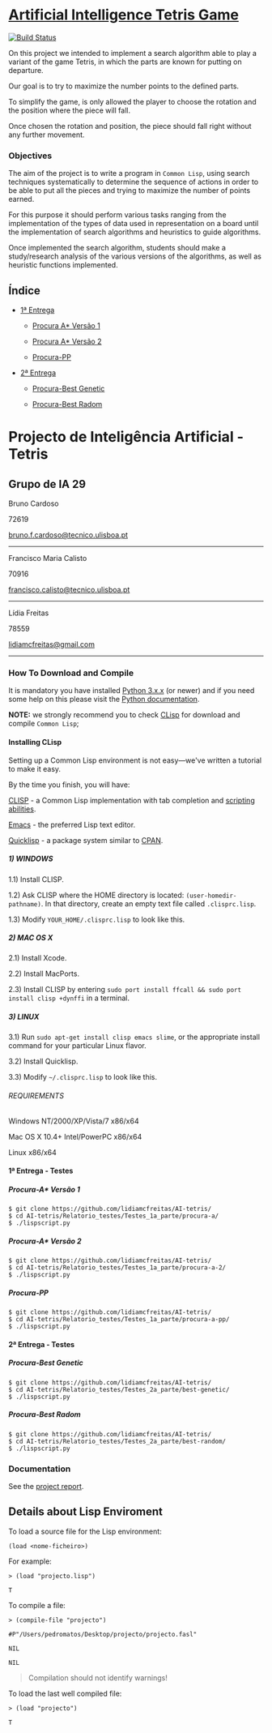# [Artificial Intelligence Tetris Game](https://fenix.tecnico.ulisboa.pt/disciplinas/IArt4517/2015-2016/1-semestre/projecto)

[![Build Status](https://travis-ci.org/lidiamcfreitas/AI-tetris.png?branch=master)](https://travis-ci.org/lidiamcfreitas/AI-tetris)

On this project we intended to implement a search algorithm able to play a variant of the game Tetris, in which the parts are known for putting on departure.

Our goal is to try to maximize the number points to the defined parts.

To simplify the game, is only allowed the player to choose the rotation and the position where the piece will fall.

Once chosen the rotation and position, the piece should fall right without any further movement.

### Objectives

The aim of the project is to write a program in ```Common Lisp```, using search techniques systematically to determine the sequence of actions in order to be able to put all the pieces and trying to maximize the number of points earned.

For this purpose it should perform various tasks ranging from the implementation of the types of data used in representation on a board until the implementation of search algorithms and heuristics to guide algorithms.

Once implemented the search algorithm, students should make a study/research analysis of the various versions of the algorithms, as well as heuristic functions implemented.

Índice
------

- [1ª Entrega](https://github.com/lidiamcfreitas/AI-tetris/Relatorio_testes/Testes_1a_parte/)

  - [Procura A* Versão 1](https://github.com/lidiamcfreitas/AI-tetris/Relatorio_testes/Testes_1a_parte/procura-a/)

  - [Procura A* Versão 2](https://github.com/lidiamcfreitas/AI-tetris/Relatorio_testes/Testes_1a_parte/procura-a-2/)

  - [Procura-PP](https://github.com/lidiamcfreitas/AI-tetris/Relatorio_testes/Testes_1a_parte/procura-pp/)


- [2ª Entrega](https://github.com/lidiamcfreitas/AI-tetris/Relatorio_testes/Testes_2a_parte/)

  - [Procura-Best Genetic](https://github.com/lidiamcfreitas/AI-tetris/Relatorio_testes/Testes_1a_parte/best-genetic/)

  - [Procura-Best Radom](https://github.com/lidiamcfreitas/AI-tetris/Relatorio_testes/Testes_1a_parte/best-random/)


Projecto de Inteligência Artificial - Tetris
===================================================

Grupo de IA 29
-------------------

Bruno Cardoso

72619

bruno.f.cardoso@tecnico.ulisboa.pt

-------------------

Francisco Maria Calisto

70916

francisco.calisto@tecnico.ulisboa.pt

-------------------

Lídia Freitas

78559

lidiamcfreitas@gmail.com

-------------------

### How To Download and Compile

It is mandatory you have installed [Python 3.x.x](https://www.python.org/download/releases/3.0/) (or newer) and if you need some help on this please visit the [Python documentation](https://docs.python.org/3/).

**NOTE:** we strongly recommend you to check [CLisp](http://www.clisp.org/) for download and compile ```Common Lisp```;

#### Installing CLisp

Setting up a Common Lisp environment is not easy—we've written a tutorial to make it easy.

By the time you finish, you will have:

[CLISP](http://www.gnu.org/software/clisp/) - a Common Lisp implementation with tab completion and [scripting abilities](https://speely.wordpress.com/2010/11/27/writing-scripts-with-common-lisp/).

[Emacs](http://www.gnu.org/software/emacs/) - the preferred Lisp text editor.

[Quicklisp](https://www.quicklisp.org/beta/) - a package system similar to [CPAN](http://www.cpan.org/).

##### 1) WINDOWS

1.1) Install CLISP.

1.2) Ask CLISP where the HOME directory is located: ```(user-homedir-pathname)```. In that directory, create an empty text file called ```.clisprc.lisp```.

1.3) Modify ```YOUR_HOME/.clisprc.lisp``` to look like this.

##### 2) MAC OS X

2.1) Install Xcode.

2.2) Install MacPorts.

2.3) Install CLISP by entering ```sudo port install ffcall && sudo port install clisp +dynffi``` in a terminal.

##### 3) LINUX

3.1) Run ```sudo apt-get install clisp emacs slime```, or the appropriate install command for your particular Linux flavor.

3.2) Install Quicklisp.

3.3) Modify ```~/.clisprc.lisp``` to look like this.

###### REQUIREMENTS

Windows NT/2000/XP/Vista/7 x86/x64

Mac OS X 10.4+ Intel/PowerPC x86/x64

Linux x86/x64

#### 1ª Entrega - Testes

##### Procura-A* Versão 1

```
$ git clone https://github.com/lidiamcfreitas/AI-tetris/
$ cd AI-tetris/Relatorio_testes/Testes_1a_parte/procura-a/
$ ./lispscript.py
```

##### Procura-A* Versão 2

```
$ git clone https://github.com/lidiamcfreitas/AI-tetris/
$ cd AI-tetris/Relatorio_testes/Testes_1a_parte/procura-a-2/
$ ./lispscript.py
```

##### Procura-PP

```
$ git clone https://github.com/lidiamcfreitas/AI-tetris/
$ cd AI-tetris/Relatorio_testes/Testes_1a_parte/procura-a-pp/
$ ./lispscript.py
```

#### 2ª Entrega - Testes

##### Procura-Best Genetic

```
$ git clone https://github.com/lidiamcfreitas/AI-tetris/
$ cd AI-tetris/Relatorio_testes/Testes_2a_parte/best-genetic/
$ ./lispscript.py
```

##### Procura-Best Radom

```
$ git clone https://github.com/lidiamcfreitas/AI-tetris/
$ cd AI-tetris/Relatorio_testes/Testes_2a_parte/best-random/
$ ./lispscript.py
```

### Documentation

See the [project report]().


## Details about Lisp Enviroment


To load a source file for the Lisp environment:

```
(load <nome-ficheiro>)
```

For example:

```
> (load "projecto.lisp")

T
```

To compile a file:

```
> (compile-file "projecto")

#P"/Users/pedromatos/Desktop/projecto/projecto.fasl"

NIL

NIL
```

> Compilation should not identify warnings!

To load the last well compiled file:
```
> (load "projecto")

T
```
